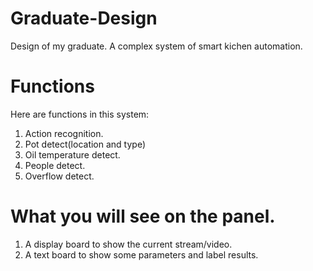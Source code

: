 # Graduate-Design
Design of my graduate. A complex system of smart kichen automation.
# Functions
Here are functions in this system:
1. Action recognition.
2. Pot detect(location and type)
3. Oil temperature detect.
4. People detect.
5. Overflow detect.
# What you will see on the panel.
1. A display board to show the current stream/video.
2. A text board to show some parameters and label results.
